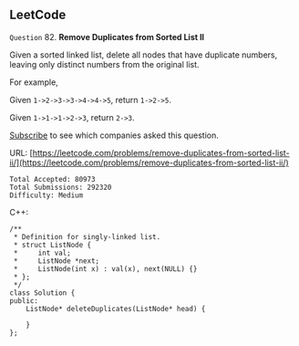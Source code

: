 LeetCode
-----------

`Question` 82. **Remove Duplicates from Sorted List II**

Given a sorted linked list, delete all nodes that have duplicate numbers, leaving only distinct numbers from the original list.

For example,

Given `1->2->3->3->4->4->5`, return `1->2->5`.

Given `1->1->1->2->3`, return `2->3`. 

[Subscribe](https://leetcode.com/subscribe/) to see which companies asked this question.

URL: [https://leetcode.com/problems/remove-duplicates-from-sorted-list-ii/](https://leetcode.com/problems/remove-duplicates-from-sorted-list-ii/)

    Total Accepted: 80973
    Total Submissions: 292320
    Difficulty: Medium

C++:

    /**
     * Definition for singly-linked list.
     * struct ListNode {
     *     int val;
     *     ListNode *next;
     *     ListNode(int x) : val(x), next(NULL) {}
     * };
     */
    class Solution {
    public:
        ListNode* deleteDuplicates(ListNode* head) {
            
        }
    };
